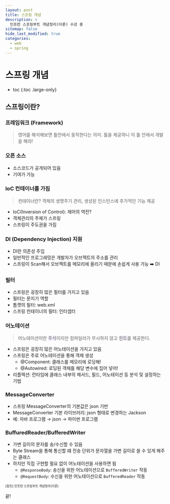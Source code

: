 ```yaml
---
layout: post
title: 스프링 개념
description: >
  인프런 스프링부트 개념정리(이론) 수강 중
sitemap: false
hide_last_modified: true
categories:
  - web
  - spring
---
```


# 스프링 개념

* toc
{:toc .large-only}

## 스프링이란?

### 프레임워크 (Framework)

> 영어를 해석해보면 틀안에서 동작한다는 의미.
> 틀을 제공하니 이 틀 안에서 개발을 해라! 

### 오픈 소스

- 소스코드가 공개되어 있음
- 기여가 가능

### IoC 컨테이너를 가짐

>  컨테이너란? 객체의 생명주기 관리, 생성된 인스턴스에 추가적인 기능 제공

- IoC(Inversion of Control): 제어의 역전?  
- 객체관리의 주체가 스프링
- 스프링이 주도권을 가짐

### DI (Dependency Injection) 지원

- DI란 의존성 주입
- 일반적인 프로그래밍은 개발자가 오브젝트의 주소를 관리
- 스프링이 Scan해서 오브젝트를 메모리에 올리기 때문에 손쉽게 사용 가능 ➡️ DI

### 필터

- 스프링은 굉장히 많은 필터를 가지고 있음
- 필터는 문지기 역할
- 톰캣의 필터: web.xml
- 스프링 컨테이너의 필터: 인터셉터

### 어노테이션

> 어노테이션이란 <span style='background-color: #f5f0ff'>주석</span>이지만 컴파일러가 무시하지 않고 <span style='background-color: #f5f0ff'>힌트</span>를 제공한다.

- 스프링은 굉장히 많은 어노테이션을 가지고 있음
- 스프링은 주로 어노테이션을 통해 객체 생성
    - @Component: 클래스를 메모리에 로딩해!
    - @Autowired: 로딩된 객체를 해당 변수에 집어 넣어!
- 리플렉션: 런타임에 클래스 내부의 메서드, 필드, 어노테이션 등 분석 및 설정하는 기법

### MessageConverter

- 스프링 MessageConverter의 기본값은 json 기반
- MessageConverter 기본 라이브러리: json 형태로 변경하는 Jackson
- 예: 자바 프로그램 → json → 파이썬 프로그램

### BuffuredReader/BufferedWriter

- 가변 길이의 문자를 송/수신할 수 있음
- Byte Stream을 통해 통신할 떄 전송 단위가 문자열을 가변 길이로 쓸 수 있게 해주는 클래스
- 하지만 직접 구현할 필요 없이 어노테이션을 사용하면 됨
    - `@ResponseBody`: 송신을 위한 어노테이션으로 `BufferedWriter` 작동
    - `@RequestBody`: 수신을 위한 어노테이션으로 `BufferedReader` 작동
    

<span style="font-size:70%">[참조] 인프런 스프링부트 개념정리(이론)</span>

끝!